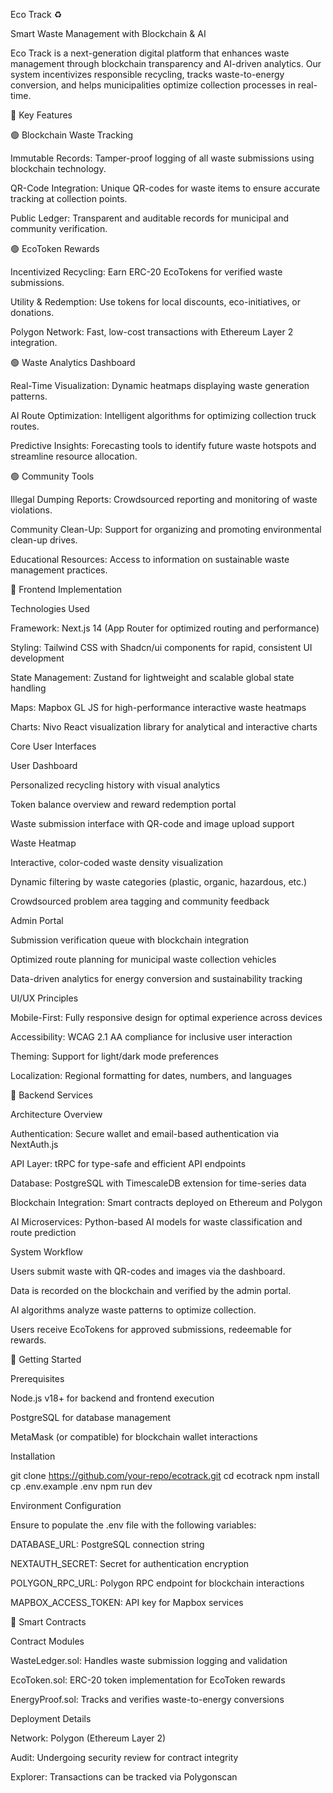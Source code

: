 Eco Track ♻️

Smart Waste Management with Blockchain & AI



Eco Track is a next-generation digital platform that enhances waste management through blockchain transparency and AI-driven analytics. Our system incentivizes responsible recycling, tracks waste-to-energy conversion, and helps municipalities optimize collection processes in real-time.

🌟 Key Features

🟢 Blockchain Waste Tracking

Immutable Records: Tamper-proof logging of all waste submissions using blockchain technology.

QR-Code Integration: Unique QR-codes for waste items to ensure accurate tracking at collection points.

Public Ledger: Transparent and auditable records for municipal and community verification.

🟢 EcoToken Rewards

Incentivized Recycling: Earn ERC-20 EcoTokens for verified waste submissions.

Utility & Redemption: Use tokens for local discounts, eco-initiatives, or donations.

Polygon Network: Fast, low-cost transactions with Ethereum Layer 2 integration.

🟢 Waste Analytics Dashboard

Real-Time Visualization: Dynamic heatmaps displaying waste generation patterns.

AI Route Optimization: Intelligent algorithms for optimizing collection truck routes.

Predictive Insights: Forecasting tools to identify future waste hotspots and streamline resource allocation.

🟢 Community Tools

Illegal Dumping Reports: Crowdsourced reporting and monitoring of waste violations.

Community Clean-Up: Support for organizing and promoting environmental clean-up drives.

Educational Resources: Access to information on sustainable waste management practices.

🎨 Frontend Implementation

Technologies Used

Framework: Next.js 14 (App Router for optimized routing and performance)

Styling: Tailwind CSS with Shadcn/ui components for rapid, consistent UI development

State Management: Zustand for lightweight and scalable global state handling

Maps: Mapbox GL JS for high-performance interactive waste heatmaps

Charts: Nivo React visualization library for analytical and interactive charts

Core User Interfaces

User Dashboard

Personalized recycling history with visual analytics

Token balance overview and reward redemption portal

Waste submission interface with QR-code and image upload support

Waste Heatmap

Interactive, color-coded waste density visualization

Dynamic filtering by waste categories (plastic, organic, hazardous, etc.)

Crowdsourced problem area tagging and community feedback

Admin Portal

Submission verification queue with blockchain integration

Optimized route planning for municipal waste collection vehicles

Data-driven analytics for energy conversion and sustainability tracking

UI/UX Principles

Mobile-First: Fully responsive design for optimal experience across devices

Accessibility: WCAG 2.1 AA compliance for inclusive user interaction

Theming: Support for light/dark mode preferences

Localization: Regional formatting for dates, numbers, and languages

🔧 Backend Services

Architecture Overview

Authentication: Secure wallet and email-based authentication via NextAuth.js

API Layer: tRPC for type-safe and efficient API endpoints

Database: PostgreSQL with TimescaleDB extension for time-series data

Blockchain Integration: Smart contracts deployed on Ethereum and Polygon

AI Microservices: Python-based AI models for waste classification and route prediction

System Workflow

Users submit waste with QR-codes and images via the dashboard.

Data is recorded on the blockchain and verified by the admin portal.

AI algorithms analyze waste patterns to optimize collection.

Users receive EcoTokens for approved submissions, redeemable for rewards.

🚀 Getting Started

Prerequisites

Node.js v18+ for backend and frontend execution

PostgreSQL for database management

MetaMask (or compatible) for blockchain wallet interactions

Installation

git clone https://github.com/your-repo/ecotrack.git
cd ecotrack
npm install
cp .env.example .env
npm run dev

Environment Configuration

Ensure to populate the .env file with the following variables:

DATABASE_URL: PostgreSQL connection string

NEXTAUTH_SECRET: Secret for authentication encryption

POLYGON_RPC_URL: Polygon RPC endpoint for blockchain interactions

MAPBOX_ACCESS_TOKEN: API key for Mapbox services

📜 Smart Contracts

Contract Modules

WasteLedger.sol: Handles waste submission logging and validation

EcoToken.sol: ERC-20 token implementation for EcoToken rewards

EnergyProof.sol: Tracks and verifies waste-to-energy conversions

Deployment Details

Network: Polygon (Ethereum Layer 2)

Audit: Undergoing security review for contract integrity

Explorer: Transactions can be tracked via Polygonscan
